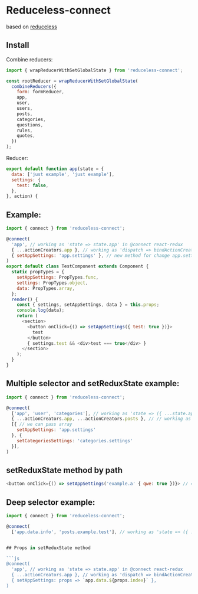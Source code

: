 # Reduceless-connect
based on [reduceless](https://github.com/nosovsh/reduceless)

## Install

Combine reducers:

```js
import { wrapReducerWithSetGlobalState } from 'reduceless-connect';

const rootReducer = wrapReducerWithSetGlobalState(
  combineReducers({
    form: formReducer,
    app,
    user,
    users,
    posts,
    categories,
    questions,
    rules,
    quotes,
  })
);
```

Reducer:

```js
export default function app(state = {
  data: ['just example', 'just example'],
  settings: {
    test: false,
  },
}, action) {
```

## Example:

```js
import { connect } from 'reduceless-connect';

@connect(
  'app', // working as 'state => state.app' in @connect react-redux
  { ...actionCreators.app }, // working as 'dispatch => bindActionCreators({ ...actionCreators.app }, dispatch)' in @connect react-redux
  { setAppSettings: 'app.settings' }, // new method for change app.settings redux state
)
export default class TestComponent extends Component {
  static propTypes = {
    setAppSettings: PropTypes.func,
    settings: PropTypes.object,
    data: PropTypes.array,
  };
  render() {
    const { settings, setAppSettings, data } = this.props;
    console.log(data);
    return (
      <section>
        <button onClick={() => setAppSettings({ test: true })}>
          test
        </button>
        { settings.test && <div>test === true</div> }
      </section>
    );
  }
}
```

## Multiple selector and setReduxState example:

```js
import { connect } from 'reduceless-connect';

@connect(
  ['app', 'user', 'categories'], // working as 'state => ({ ...state.app, ...state.user, ...state.categories })' in @connect react-redux
  { ...actionCreators.app, ...actionCreators.posts }, // // working as 'dispatch => bindActionCreators({ ...actionCreators.app, ...actionCreators.posts }, dispatch)' in @connect react-redux in @connect react-redux
  [{ // we can pass array
    setAppSettings: 'app.settings'
  }, {
    setCategoriesSettings: 'categories.settings'
  }],
)
```

## setReduxState method by path

```js
<button onClick={() => setAppSettings('example.a' { qwe: true })}> // = app.settings.exampla.a.qwe = true
```

## Deep selector example:

```js
import { connect } from 'reduceless-connect';

@connect(
  ['app.data.info', 'posts.example.test'], // working as 'state => ({ ...state.app.data.info, ...state.posts.example.test })' in @connect react-redux


## Props in setReduxState method

```js
@connect(
  'app', // working as 'state => state.app' in @connect react-redux
  { ...actionCreators.app }, // working as 'dispatch => bindActionCreators({ ...actionCreators.app }, dispatch)' in @connect react-redux
  { setAppSettings: props => `app.data.${props.index}` },
)
